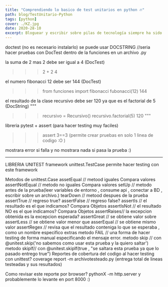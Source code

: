 ```yaml
---
title: "Comprendiendo lo basico de test unitarios en python 🔥"
path: blog/TestUnitario-Python
tags: [python]
cover: ./KZ.jpg
date: 2020-28-10
excerpt: Bloguear y escribir sobre pilas de tecnología siempre ha sido lo mío. Me gusta experimentar con diferentes tecnologías y escribir mis puntos de vista sobre ellas. Las tecnologías web siempre han sido mi pasión. Consulte mi blog para ver los códigos de bits de varias tecnologías web.
---
```


doctest (no es necesario instalarlo)
se puede usar DOCSTRING //seria hacer pruebas con DocTest dentro de la funciones en un archivo .py

la suma de 2 mas 2 debe ser igual a 4 (DocTest)

> > > 2 + 2
> > > 4

el numero fibonacci 12 debe ser 144 (DocTest)

> > > from funciones import fibonacci
> > > fubonacci(12)
> > > 144

el resultado de la clase recursivo debe ser 120 ya que es el factorial de 5 (DocString)
"""

> > > recursivo = Recursivo()
> > > recursivo.factorial(5)
> > > 120
> > > """

libreria pytest + assert (para hacer testing muy faciles)

> > > assert 3==3 (permite crear pruebas en solo 1 linea de codigo :O )

mostrara error si falla y no mostrara nada si pasa la prueba :)

---

LIBRERIA UNITEST framework
unittest.TestCase permite hacer testing con este framework

Metodos de unittest.Case
assetEqual // metood iguales Compara valores
assertNotEqual // metodo no iguales Compara valores
setUp // metodo antes de la prueba(leer variables de entorno , consume api , conectar a BD , escribir sobre un archivo.)
tearDown // metood despues de la prueba
assertTrue // regreso true?
assertFalse // regreso false?
assertIs // el resultado es el que indicamos? Compara Objetos
assertIsNot // el resultado NO es el que indicamos? Compara Objetos
assertRaises// la excepcion obtenida es la excepcion esperada?
assertGreat // se obtiene valor sobre
assertLess // se obtiene valor menor que
asserEqual // se obtiene mismo valor
assertRegex // revisa que el resultado conteniga lo que se esperaba , como un nombre especifico
extras
metodo FAIL // una forma de hacer testing de forma manual especificando el mensaje error.
metodo skip // con @unitest.skip('no sabemos como usar esta prueba y la quiero saltar')
metodo skipIf// con @unitest.skipIf(true , "se saltara esta prueba ya que lo pasado entrego true")
Reportes de cobertura del codigo al hacer testing con unittest?
coverage report -m archivotesteado.py (entrega total de lineas testeadas y sus resultados)

Como revisar este reporte por browser?
pythonX -m http.server y probablemente lo levante en port 8000 :)
